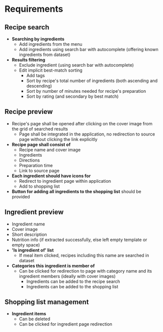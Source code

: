 # Requirements

## Recipe search

* **Searching by ingredients**
  * Add ingredients from the menu
  * Add ingredients using search bar with autocomplete (offering known ingredients from dataset)
* **Results filtering**
  * Exclude ingredient (using search bar with autocomplete)
  * Edit implicit best-match sorting
    * Add tags
    * Sort by recipe's total number of ingredients (both ascending and descending)
    * Sort by number of minutes needed for recipe's preparation
    * Sort by rating (and secondary by best match)

## Recipe preview

* Recipe's page shall be opened after clicking on the cover image from the grid of searched results
  * Page shall be integrated in the application, no redirection to source page without clicking the link explicitly
* **Recipe page shall consist of**
  * Recipe name and cover image
  * Ingredients
  * Directions
  * Preparation time
  * Link to source page
* **Each ingredient should have icons for**
  * Redirect to ingredient page within application
  * Add to shopping list
* **Button for adding all ingredients to the shopping list** should be provided

## Ingredient preview

* Ingredient name
* Cover image
* Short description
* Nutrition info (if extracted successfully, else left empty template or empty space)
* **'Is ingredient of' list**
  * If meal item clicked, recipes including this name are searched in dataset
* **Categories this ingredient is member of**
  * Can be clicked for redirection to page with category name and its ingredient members (ideally with cover images)
    * Ingredients can be added to the recipe search
    * Ingredients can be added to the shopping list

## Shopping list management

* **Ingredient items**
  * Can be deleted
  * Can be clicked for ingredient page redirection